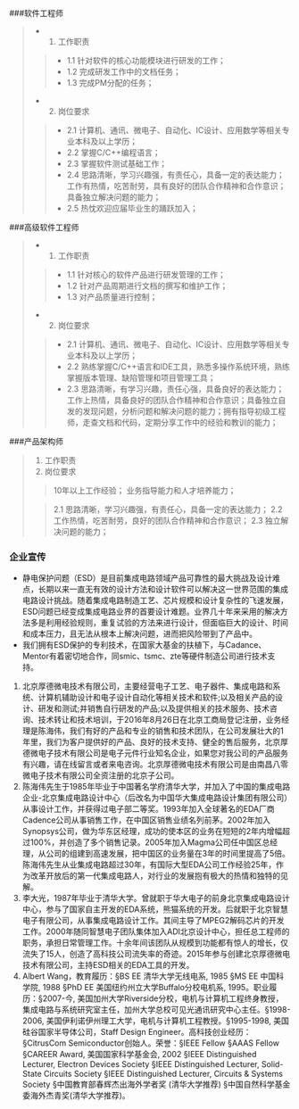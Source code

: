 ###软件工程师
> - 1. 工作职责
>> - 1.1 针对软件的核心功能模块进行研发的工作；
>> - 1.2 完成研发工作中的文档任务；
>> - 1.3 完成PM分配的任务；
> 
> - 2. 岗位要求
>> - 2.1 计算机、通讯、微电子、自动化、IC设计、应用数学等相关专业本科及以上学历；
>> - 2.2 掌握C/C++编程语言；
>> - 2.3 掌握软件测试基础工作；
>> - 2.4 思路清晰，学习兴趣强，有责任心，具备一定的表达能力；工作有热情，吃苦耐劳，具有良好的团队合作精神和合作意识；具备独立解决问题的能力；
>> - 2.5 热忱欢迎应届毕业生的踊跃加入；

###高级软件工程师
> - 1. 工作职责
>> - 1.1 针对核心的软件产品进行研发管理的工作；
>> - 1.2 针对产品周期进行文档的撰写和维护工作；
>> - 1.3 对产品质量进行控制；
>
> - 2. 岗位要求
>> - 2.1 计算机、通讯、微电子、自动化、IC设计、应用数学等相关专业本科及以上学历；
>> - 2.2 熟练掌握C/C++语言和IDE工具，熟悉多操作系统环境，熟练掌握版本管理、缺陷管理和项目管理工具；
>> - 2.3 思路清晰，有学习兴趣，责任心强，具备良好的表达能力；工作上热情，具备良好的团队合作精神和合作意识；具备独立自发的发现问题，分析问题和解决问题的能力；拥有指导初级工程师，走查文档和代码，定期分享工作中的经验和教训的能力；

###产品架构师
> 1. 工作职责
> 2. 岗位要求
> > 10年以上工作经验；
> > 业务指导能力和人才培养能力；
> 
> > 2.1 思路清晰，学习兴趣强，有责任心，具备一定的表达能力；
> > 2.2 工作热情，吃苦耐劳，良好的团队合作精神和合作意识；
> > 2.3 独立解决问题的能力；

### 企业宣传 ###
- 静电保护问题（ESD）是目前集成电路领域产品可靠性的最大挑战及设计难点，长期以来一直无有效的设计方法和设计软件可以解决这一世界范围的集成电路设计挑战。随着集成电路制造工艺、芯片规模和设计复杂性的飞速发展，ESD问题已经变成集成电路业界的首要设计难题。业界几十年来采用的解决方法多是利用经验规则，重复试验的方法来进行设计，但面临巨大的设计、时间和成本压力，且无法从根本上解决问题，进而把风险带到了产品中。
- 我们拥有ESD保护的专利技术，在国家大基金的扶植下，与Cadance、Mentor有着密切地合作，同smic、tsmc、zte等硬件制造公司进行技术支持。
1. 北京厚德微电技术有限公司，主要经营电子工艺、电子器件、集成电路和系统、计算机辅助设计和电子设计自动化等相关技术和软件;以及相关产品的设计、研发和测试;并销售自行研发的产品;以及提供相关的技术服务、技术咨询、技术转让和技术培训，于2016年8月26日在北京工商局登记注册，业务经理是陈海伟，我们有好的产品和专业的销售和技术团队，在公司发展壮大的1年里，我们为客户提供好的产品、良好的技术支持、健全的售后服务，北京厚德微电子技术有限公司是电子元件行业知名企业，如果您对我公司的产品服务有兴趣，请在线留言或者来电咨询。北京厚德微电技术有限公司是由南昌八零微电子技术有限公司全资注册的北京子公司。
2. 陈海伟先生于1985年毕业于中国著名学府清华大学，并加入了中国的集成电路企业-北京集成电路设计中心（后改名为中国华大集成电路设计集团有限公司）从事设计工作，并获得过电子部二等奖。1993年加入全球著名的EDA厂商Cadence公司从事销售工作，在中国区销售业绩名列前茅。2002年加入Synopsys公司，做为华东区经理，成功的使本区的业务在短短的2年内增幅超过100%，并创造了多个销售记录。2005年加入Magma公司任中国区总经理，从公司的组建到高速发展，把中国区的业务量在3年的时间里提高了5倍。
陈海伟先生从业集成电路超过30年，有国际大型EDA公司工作经验25年，作为改革开放后的第一代集成电路人，对行业的发展抱有极大的热情和独特的见解。
3. 李大光，1987年毕业于清华大学。曾就职于华大电子的前身北京集成电路设计中心，参与了国家自主开发的EDA系统，熊猫系统的开发。后就职于北京智慧电子有限公司，从事集成电路设计工作。其间主导了MPEG2解码芯片的开发工作。2000年随同智慧电子团队集体加入ADI北京设计中心，担任总工程师的职务，承担日常管理工作。十余年间该团队从规模到功能都有惊人的增长，仅流失了15人，创造了高科技公司流失率的奇迹。2015年参与创建北京厚德微电技术有限公司，主持ESD相关的EDA工具的开发。
4. Albert Wang，教育履历：§BS EE  清华大学无线电系, 1985 §MS EE  中国科学院, 1988 §PhD EE  美国纽约州立大学Buffalo分校电机系, 1995。职业履历：§2007-今, 美国加州大学Riverside分校，电机与计算机工程终身教授，集成电路与系统研究室主任，加州大学总校可见光通讯研究中心主任。§1998-2006,  美国伊利诺伊州理工大学，电机与计算机工程教授。§1995-1998, 美国硅谷国家半导体公司，Staff Design Engineer。高科技创业经历：§CitrusCom Semiconductor创始人。荣誉：§IEEE Fellow §AAAS Fellow §CAREER Award, 美国国家科学基金会, 2002 §IEEE Distinguished Lecturer, Electron Devices Society §IEEE Distinguished Lecturer, Solid-State Circuits Society §IEEE Distinguished Lecturer, Circuits & Systems Society §中国教育部春辉杰出海外学者奖 (清华大学推荐) §中国自然科学基金委海外杰青奖(清华大学推荐)。